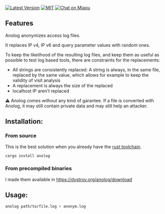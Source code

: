 
[![Latest Version][s1]][l1] [![MIT][s2]][l2] [![Chat on Miaou][s3]][l3]

[s1]: https://img.shields.io/crates/v/anolog.svg
[l1]: https://crates.io/crates/anolog

[s2]: https://img.shields.io/badge/license-MIT-blue.svg
[l2]: LICENSE

[s3]: https://miaou.dystroy.org/static/shields/room.svg
[l3]: https://miaou.dystroy.org/3768?rust

## Features

Anolog anonymizes access log files.

It replaces IP v4, IP v6 and query parameter values with random ones.

To keep the likelihood of the resulting log files, and keep them as useful as possible to test log based tools, there are constraints for the replacements:

* All strings are consistently replaced: A string is always, in the same file, replaced by the same value, which allows for example to keep the validity of visit analysis
* A replacement is always the size of the replaced
* localhost IP aren't replaced

:warning: Anolog comes without any kind of garantee. If a file is converted with Anolog, it may still contain private data and may still help an attacker.

## Installation:

### From source

This is the best solution when you already have the [rust toolchain](https://rustup.rs).

```bash
cargo install anolog
```

### From precompiled binaries

I made them available in https://dystroy.org/anolog/download

## Usage:

```bash
anolog path/to/file.log > anonym.log
```
